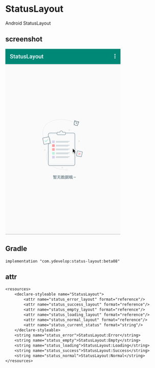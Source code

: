 # StatusLayout

Android StatusLayout

## screenshot

![](https://github.com/7449/StatusLayout/blob/master/screenshot/statuslayout.gif)

## Gradle

    implementation "com.ydevelop:status-layout:beta08"

## attr

    <resources>
        <declare-styleable name="StatusLayout">
            <attr name="status_error_layout" format="reference"/>
            <attr name="status_success_layout" format="reference"/>
            <attr name="status_empty_layout" format="reference"/>
            <attr name="status_loading_layout" format="reference"/>
            <attr name="status_normal_layout" format="reference"/>
            <attr name="status_current_status" format="string"/>
        </declare-styleable>
        <string name="status_error">StatusLayout:Error</string>
        <string name="status_empty">StatusLayout:Empty</string>
        <string name="status_loading">StatusLayout:Loading</string>
        <string name="status_success">StatusLayout:Success</string>
        <string name="status_normal">StatusLayout:Normal</string>
    </resources>